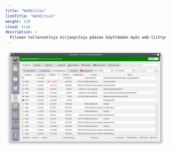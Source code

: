 ```yaml
---
title: "WebKitsas"
linkTitle: "WebKitsas"
weight: 120
cloud: true
description: >
  Pilveen tallennettuja kirjanpitoja pääsee käyttämään myös web-liittymällä.
---
```


![Laskujen luettelo](/img/fi/laskutus/myynti.png)
